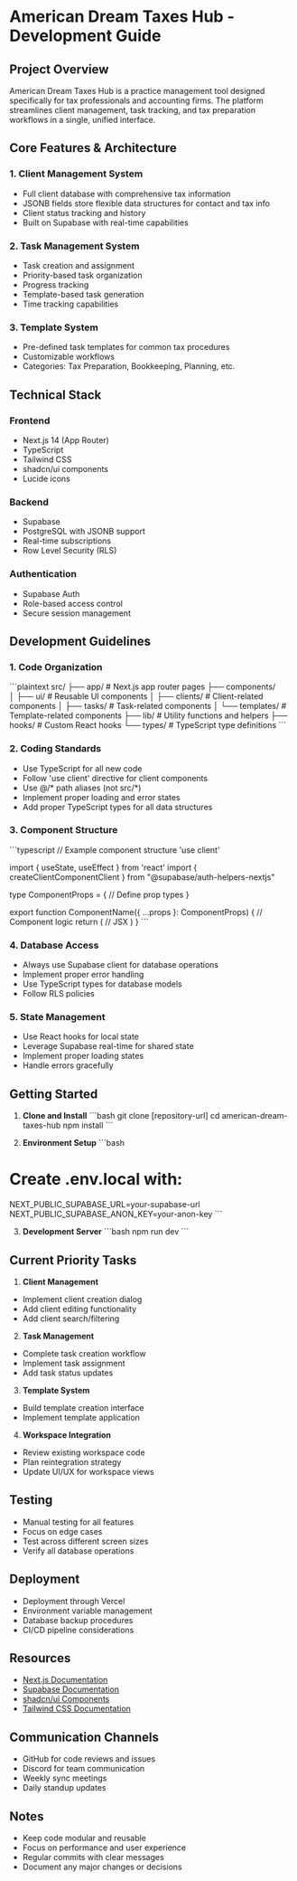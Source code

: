 # American Dream Taxes Hub - Development Guide

## Project Overview
American Dream Taxes Hub is a practice management tool designed specifically for tax professionals and accounting firms. The platform streamlines client management, task tracking, and tax preparation workflows in a single, unified interface.

## Core Features & Architecture

### 1. Client Management System
- Full client database with comprehensive tax information
- JSONB fields store flexible data structures for contact and tax info
- Client status tracking and history
- Built on Supabase with real-time capabilities

### 2. Task Management System
- Task creation and assignment
- Priority-based task organization
- Progress tracking
- Template-based task generation
- Time tracking capabilities

### 3. Template System
- Pre-defined task templates for common tax procedures
- Customizable workflows
- Categories: Tax Preparation, Bookkeeping, Planning, etc.

## Technical Stack

### Frontend
- Next.js 14 (App Router)
- TypeScript
- Tailwind CSS
- shadcn/ui components
- Lucide icons

### Backend
- Supabase
- PostgreSQL with JSONB support
- Real-time subscriptions
- Row Level Security (RLS)

### Authentication
- Supabase Auth
- Role-based access control
- Secure session management

## Development Guidelines

### 1. Code Organization
\`\`\`plaintext
src/
  ├── app/                    # Next.js app router pages
  ├── components/            
  │   ├── ui/                # Reusable UI components
  │   ├── clients/           # Client-related components
  │   ├── tasks/             # Task-related components
  │   └── templates/         # Template-related components
  ├── lib/                   # Utility functions and helpers
  ├── hooks/                 # Custom React hooks
  └── types/                 # TypeScript type definitions
\`\`\`

### 2. Coding Standards
- Use TypeScript for all new code
- Follow 'use client' directive for client components
- Use @/* path aliases (not src/*)
- Implement proper loading and error states
- Add proper TypeScript types for all data structures

### 3. Component Structure
\`\`\`typescript
// Example component structure
'use client'

import { useState, useEffect } from 'react'
import { createClientComponentClient } from "@supabase/auth-helpers-nextjs"

type ComponentProps = {
  // Define prop types
}

export function ComponentName({ ...props }: ComponentProps) {
  // Component logic
  return (
    // JSX
  )
}
\`\`\`

### 4. Database Access
- Always use Supabase client for database operations
- Implement proper error handling
- Use TypeScript types for database models
- Follow RLS policies

### 5. State Management
- Use React hooks for local state
- Leverage Supabase real-time for shared state
- Implement proper loading states
- Handle errors gracefully

## Getting Started

1. **Clone and Install**
\`\`\`bash
git clone [repository-url]
cd american-dream-taxes-hub
npm install
\`\`\`

2. **Environment Setup**
\`\`\`bash
# Create .env.local with:
NEXT_PUBLIC_SUPABASE_URL=your-supabase-url
NEXT_PUBLIC_SUPABASE_ANON_KEY=your-anon-key
\`\`\`

3. **Development Server**
\`\`\`bash
npm run dev
\`\`\`

## Current Priority Tasks

1. **Client Management**
- Implement client creation dialog
- Add client editing functionality
- Add client search/filtering

2. **Task Management**
- Complete task creation workflow
- Implement task assignment
- Add task status updates

3. **Template System**
- Build template creation interface
- Implement template application

4. **Workspace Integration**
- Review existing workspace code
- Plan reintegration strategy
- Update UI/UX for workspace views

## Testing
- Manual testing for all features
- Focus on edge cases
- Test across different screen sizes
- Verify all database operations

## Deployment
- Deployment through Vercel
- Environment variable management
- Database backup procedures
- CI/CD pipeline considerations

## Resources
- [Next.js Documentation](https://nextjs.org/docs)
- [Supabase Documentation](https://supabase.com/docs)
- [shadcn/ui Components](https://ui.shadcn.com/)
- [Tailwind CSS Documentation](https://tailwindcss.com/docs)

## Communication Channels
- GitHub for code reviews and issues
- Discord for team communication
- Weekly sync meetings
- Daily standup updates

## Notes
- Keep code modular and reusable
- Focus on performance and user experience
- Regular commits with clear messages
- Document any major changes or decisions